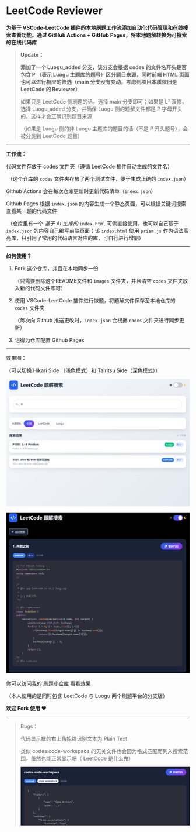 # LeetCode Reviewer

**为基于 VSCode-LeetCode 插件的本地刷题工作流添加自动化代码管理和在线搜索查看功能。通过 GitHub Actions + GitHub Pages，将本地题解转换为可搜索的在线代码库** 

> **Update：**
>
> **添加了一个 Luogu_added 分支，该分支会根据 codes 的文件名开头是否包含 P （表示 Luogu 主题库的题号）区分题目来源，同时前端 HTML 页面也可以进行相应的筛选（main 分支没有变动，考虑到项目本质依旧是 LeetCode 的 Reviewer）**
>
> 如果只是 LeetCode 侧刷题的话，选择 main 分支即可；如果是 L² 双修，选择 Luogu_added 分支，并确保 Luogu 侧的题解文件都是 P 字母开头的，这样才会正确识别题目来源
>
> （如果是 Luogu 侧的非 Luogu 主题库的题目的话（不是 P 开头题号），会被分类到 LeetCode 题目）

---

**工作流：**

代码文件存放于 codes 文件夹（遵循 LeetCode 插件自动生成的文件名）

​	（这个仓库的 `codes` 文件夹存放了两个测试文件，便于生成正确的 `index.json`）

Github Actions 会在每次仓库更新时更新代码清单（`index.json`）

Github Pages 根据 `index.json` 的内容生成一个静态页面，可以根据关键词搜索查看某一题的代码文件

​	（仓库里有一个 *基于 AI 生成的* `index.html` 可供直接使用，也可以自己基于 `index.json` 的内容自己编写前端页面；该 `index.html` 使用 `prism.js` 作为语法高亮库，只引用了常用的代码语言对应的库，可自行进行增删）

---

**如何使用？**

1. Fork 这个仓库，并且在本地同步一份

    （只需要删除这个README文件和 `images` 文件夹，并且清空 `codes` 文件夹放入新的代码文件即可）

2. 使用 VSCode-LeetCode 插件进行做题，将题解文件保存至本地仓库的 `codes` 文件夹

    （每次向 Github 推送更改时，`index.json` 会根据 `codes` 文件夹进行同步更新）

3. 记得为仓库配置 Github Pages 

---

效果图：

（可以切换 Hikari Side （浅色模式）和 Tairitsu Side（深色模式））

![image-20250921200740686](images/image-20250921200740686.png)

![image-20250921200859179](images/image-20250921200859179.png)

你可以访问我的 [刷题小仓库](https://code.nopthon.icu/) 看看效果

（本人使用的是同时包含 LeetCode 与 Luogu 两个刷题平台的分支版）

**欢迎 Fork 使用 ❤**

---

> Bugs：
>
> 代码显示框的右上角始终识别文本为 Plain Text
>
> 类似 codes.code-workspace 的无关文件也会因为格式匹配而列入搜索范围，虽然也能正常显示吧（ LeetCode 是什么鬼）
>
> ![image-20250921202109033](images/image-20250921202109033.png)
